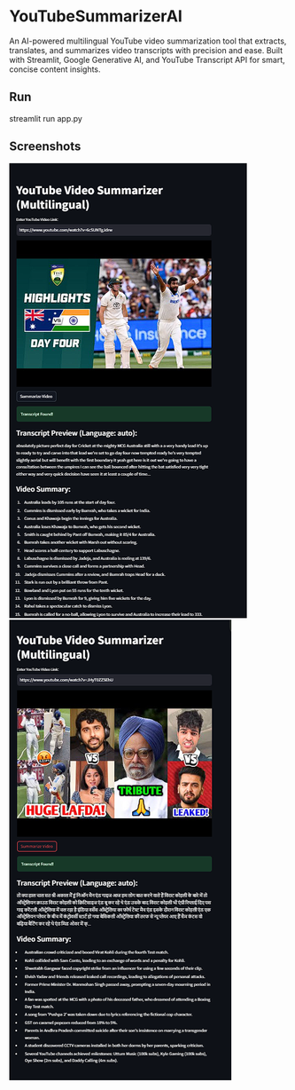 # YouTubeSummarizerAI

An AI-powered multilingual YouTube video summarization tool that extracts, translates, and summarizes video transcripts with precision and ease. Built with Streamlit, Google Generative AI, and YouTube Transcript API for smart, concise content insights.

## Run
streamlit run app.py

## Screenshots

![YouTube Summarizer UI](assets/1.png)
![YouTube Summarizer UI](assets/2.png)
